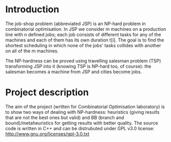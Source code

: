 Introduction
========
The job-shop problem (abbreviated JSP) is an NP-hard problem in combinatorial optimisation.
In JSP we consider m machines on a production line with n defined jobs; each job consists of different tasks for any of the machines and each of them has its own duration t[i]. The goal is to find the shortest scheduling in which none of the jobs' tasks collides with another on all of the m machines.

The NP-hardness can be proved using travelling salesman problem (TSP) transforming JSP into it (knowing TSP is NP-hard too, of course): the salesman becomes a machine from JSP and cities become jobs.

Project description
========
The aim of the project (written for Combinatorial Optimisation laboratory) is to show two ways of dealing with NP-hardness: heuristics (giving results that are not the best ones but valid) and BB (branch and bound)/metaheuristics for getting results with better quality.
The source code is written in C++ and can be distrubuted under GPL v3.0 license: http://www.gnu.org/licenses/gpl-3.0.txt